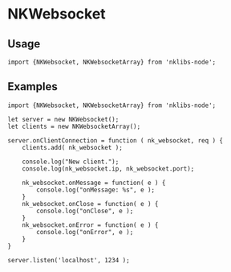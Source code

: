 # NKWebsocket

## Usage

    import {NKWebsocket, NKWebsocketArray} from 'nklibs-node';

Examples
----------------------------------------------------------------------------

    import {NKWebsocket, NKWebsocketArray} from 'nklibs-node';
    
    let server = new NKWebsocket();
    let clients = new NKWebsocketArray();
    
    server.onClientConnection = function ( nk_websocket, req ) {
        clients.add( nk_websocket );
    
        console.log("New client.");
        console.log(nk_websocket.ip, nk_websocket.port);
    
        nk_websocket.onMessage = function( e ) {
            console.log("onMessage: %s", e );
        }
        nk_websocket.onClose = function( e ) {
            console.log("onClose", e );
        }
        nk_websocket.onError = function( e ) {
            console.log("onError", e );
        }
    }
    
    server.listen('localhost', 1234 );
